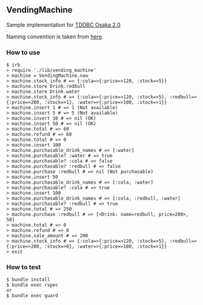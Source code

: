 ## VendingMachine

Sample implementation for [TDDBC Osaka 2.0](http://devtesting.jp/tddbc/?TDDBC%E5%A4%A7%E9%98%AA2.0%2F%E8%AA%B2%E9%A1%8C)


Naming convention is taken from [here](http://devtesting.jp/tddbc/?TDDBC%E4%BB%99%E5%8F%B002%2F%E8%AA%B2%E9%A1%8C%E7%94%A8%E8%AA%9E%E9%9B%86).

### How to use

````
$ irb
> require './lib/vending_machine'
> machine = VendingMachine.new
> machine.stock_info # => {:cola=>{:price=>120, :stock=>5}}
> machine.store Drink.redbull
> machine.store Drink.water
> machine.stock_info # => {:cola=>{:price=>120, :stock=>5}, :redbull=>{:price=>200, :stock=>1}, :water=>{:price=>100, :stock=>1}}
> machine.insert 1 # => 1 (Not available)
> machine.insert 5 # => 5 (Not available)
> machine.insert 10 # => nil (OK)
> machine.insert 50 # => nil (OK)
> machine.total # => 60
> machine.refund # => 60
> machine.total # => 0
> machine.insert 100
> machine.purchasable_drink_names # => [:water]
> machine.purchasable? :water # => true
> machine.purchasable? :cola # => false
> machine.purchasable? :redbull # => false
> machine.purchase :redbull # => nil (Not purchasable)
> machine.insert 50
> machine.purchasable_drink_names # => [:cola, :water]
> machine.purchasable? :cola # => true
> machine.insert 100
> machine.purchasable_drink_names # => [:cola, :redbull, :water]
> machine.purchasable? :redbull # => true
> machine.total # => 250
> machine.purchase :redbull # => [<Drink: name=redbull, price=200>, 50]
> machine.total # => 0
> machine.refund # => 0
> machine.sale_amount # => 200
> machine.stock_info # => {:cola=>{:price=>120, :stock=>5}, :redbull=>{:price=>200, :stock=>0}, :water=>{:price=>100, :stock=>1}}
> exit
````

### How to test

````
$ bundle install
$ bundle exec rspec
or
$ bundle exec guard
````
